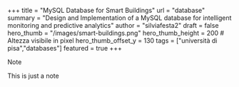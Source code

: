 +++
title = "MySQL Database for Smart Buildings"
url = "database"
summary = "Design and Implementation of a MySQL database for intelligent monitoring and predictive analytics"
author = "silviafesta2"
draft = false
hero_thumb = "/images/smart-buildings.png"
hero_thumb_height = 200       # Altezza visibile in pixel
hero_thumb_offset_y = 130
tags = ["università di pisa","databases"]
featured = true
+++

> [!note]
> This is just a note